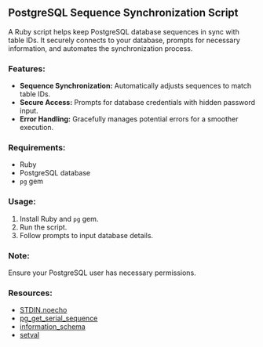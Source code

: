 ## PostgreSQL Sequence Synchronization Script

A Ruby script helps keep PostgreSQL database sequences in sync with table IDs. It securely connects to your database, prompts for necessary information, and automates the synchronization process.

### Features:

- **Sequence Synchronization:** Automatically adjusts sequences to match table IDs.
- **Secure Access:** Prompts for database credentials with hidden password input.
- **Error Handling:** Gracefully manages potential errors for a smoother execution.

### Requirements:

- Ruby
- PostgreSQL database
- `pg` gem

### Usage:

1. Install Ruby and `pg` gem.
2. Run the script.
3. Follow prompts to input database details.

### Note:

Ensure your PostgreSQL user has necessary permissions.

### Resources:

- [STDIN.noecho](https://ruby-doc.org/stdlib-2.2.1/libdoc/io/console/rdoc/IO.html#method-i-noecho)
- [pg_get_serial_sequence](https://pgpedia.info/p/pg_get_serial_sequence.html#:~:text=pg_get_serial_sequence()%20is%20a%20system,was%20added%20in%20PostgreSQL%208.0)
- [information_schema](https://pgpedia.info/i/information-schema.html)
- [setval](https://pgpedia.info/s/setval.html)

